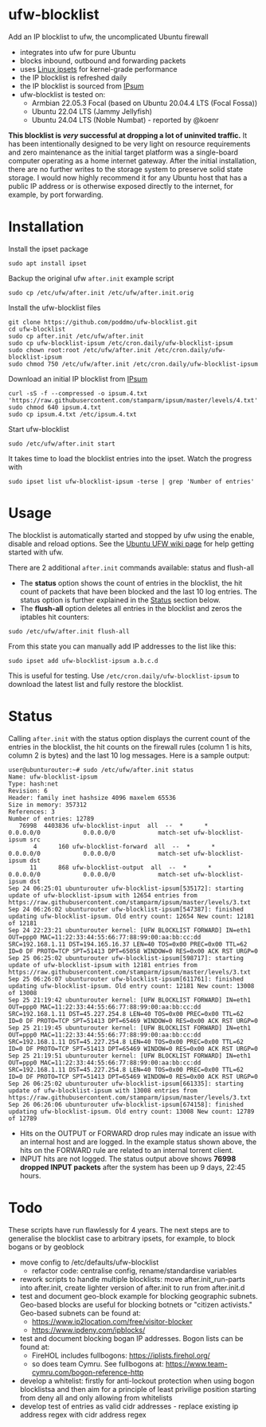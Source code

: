 # ufw-blocklist
Add an IP blocklist to ufw, the uncomplicated Ubuntu firewall
* integrates into ufw for pure Ubuntu
* blocks inbound, outbound and forwarding packets
* uses [Linux ipsets](https://ipset.netfilter.org/) for kernel-grade performance
* the IP blocklist is refreshed daily
* the IP blocklist is sourced from [IPsum](https://github.com/stamparm/ipsum)
* ufw-blocklist is tested on:
  * Armbian 22.05.3 Focal (based on Ubuntu 20.04.4 LTS (Focal Fossa))
  * Ubuntu 22.04 LTS (Jammy Jellyfish)
  * Ubuntu 24.04 LTS (Noble Numbat) - reported by @koenr

**This blocklist is _very_ successful at dropping a lot of uninvited traffic.** It has been intentionally designed to be very light on resource requirements and zero maintenance as the initial target platform was a single-board computer operating as a home internet gateway. After the initial installation, there are no further writes to the storage system to preserve solid state storage. I would now highly recommend it for any Ubuntu host that has a public IP address or is otherwise exposed directly to the internet, for example, by port forwarding.

# Installation
Install the ipset package
```
sudo apt install ipset
```

Backup the original ufw `after.init` example script
```
sudo cp /etc/ufw/after.init /etc/ufw/after.init.orig
```

Install the ufw-blocklist files
```
git clone https://github.com/poddmo/ufw-blocklist.git
cd ufw-blocklist
sudo cp after.init /etc/ufw/after.init
sudo cp ufw-blocklist-ipsum /etc/cron.daily/ufw-blocklist-ipsum
sudo chown root:root /etc/ufw/after.init /etc/cron.daily/ufw-blocklist-ipsum
sudo chmod 750 /etc/ufw/after.init /etc/cron.daily/ufw-blocklist-ipsum
```

Download an initial IP blocklist from [IPsum](https://github.com/stamparm/ipsum)
```
curl -sS -f --compressed -o ipsum.4.txt 'https://raw.githubusercontent.com/stamparm/ipsum/master/levels/4.txt'
sudo chmod 640 ipsum.4.txt
sudo cp ipsum.4.txt /etc/ipsum.4.txt
```
Start ufw-blocklist
```
sudo /etc/ufw/after.init start
```
It takes time to load the blocklist entries into the ipset. Watch the progress with 
```
sudo ipset list ufw-blocklist-ipsum -terse | grep 'Number of entries'
```

# Usage
The blocklist is automatically started and stopped by ufw using the enable, disable and reload options. See the [Ubuntu UFW wiki page](https://help.ubuntu.com/community/UFW) for help getting started with ufw.

There are 2 additional `after.init` commands available: status and flush-all
- The **status** option shows the count of entries in the blocklist, the hit count of packets that have been blocked and the last 10 log entries. The status option is further explained in the [Status](#status) section below.
- The **flush-all** option deletes all entries in the blocklist and zeros the iptables hit counters:
```
sudo /etc/ufw/after.init flush-all
```
From this state you can manually add IP addresses to the list like this:
```
sudo ipset add ufw-blocklist-ipsum a.b.c.d
```
This is useful for testing. Use `/etc/cron.daily/ufw-blocklist-ipsum` to download the latest list and fully restore the blocklist.

# Status
Calling `after.init` with the status option displays the current count of the entries in the blocklist, the hit counts on the firewall rules (column 1 is hits, column 2 is bytes) and the last 10 log messages. Here is a sample output:
```
user@ubunturouter:~# sudo /etc/ufw/after.init status
Name: ufw-blocklist-ipsum
Type: hash:net
Revision: 6
Header: family inet hashsize 4096 maxelem 65536
Size in memory: 357312
References: 3
Number of entries: 12789
   76998  4403836 ufw-blocklist-input  all  --  *      *       0.0.0.0/0            0.0.0.0/0            match-set ufw-blocklist-ipsum src
       4      160 ufw-blocklist-forward  all  --  *      *       0.0.0.0/0            0.0.0.0/0            match-set ufw-blocklist-ipsum dst
      11      868 ufw-blocklist-output  all  --  *      *       0.0.0.0/0            0.0.0.0/0            match-set ufw-blocklist-ipsum dst
Sep 24 06:25:01 ubunturouter ufw-blocklist-ipsum[535172]: starting update of ufw-blocklist-ipsum with 12654 entries from https://raw.githubusercontent.com/stamparm/ipsum/master/levels/3.txt
Sep 24 06:26:02 ubunturouter ufw-blocklist-ipsum[547387]: finished updating ufw-blocklist-ipsum. Old entry count: 12654 New count: 12181 of 12181
Sep 24 22:23:21 ubunturouter kernel: [UFW BLOCKLIST FORWARD] IN=eth1 OUT=ppp0 MAC=11:22:33:44:55:66:77:88:99:00:aa:bb:cc:dd SRC=192.168.1.11 DST=194.165.16.37 LEN=40 TOS=0x00 PREC=0x00 TTL=62 ID=0 DF PROTO=TCP SPT=51413 DPT=65058 WINDOW=0 RES=0x00 ACK RST URGP=0
Sep 25 06:25:02 ubunturouter ufw-blocklist-ipsum[598717]: starting update of ufw-blocklist-ipsum with 12181 entries from https://raw.githubusercontent.com/stamparm/ipsum/master/levels/3.txt
Sep 25 06:26:07 ubunturouter ufw-blocklist-ipsum[611761]: finished updating ufw-blocklist-ipsum. Old entry count: 12181 New count: 13008 of 13008
Sep 25 21:19:42 ubunturouter kernel: [UFW BLOCKLIST FORWARD] IN=eth1 OUT=ppp0 MAC=11:22:33:44:55:66:77:88:99:00:aa:bb:cc:dd SRC=192.168.1.11 DST=45.227.254.8 LEN=40 TOS=0x00 PREC=0x00 TTL=62 ID=0 DF PROTO=TCP SPT=51413 DPT=65469 WINDOW=0 RES=0x00 ACK RST URGP=0
Sep 25 21:19:45 ubunturouter kernel: [UFW BLOCKLIST FORWARD] IN=eth1 OUT=ppp0 MAC=11:22:33:44:55:66:77:88:99:00:aa:bb:cc:dd SRC=192.168.1.11 DST=45.227.254.8 LEN=40 TOS=0x00 PREC=0x00 TTL=62 ID=0 DF PROTO=TCP SPT=51413 DPT=65469 WINDOW=0 RES=0x00 ACK RST URGP=0
Sep 25 21:19:51 ubunturouter kernel: [UFW BLOCKLIST FORWARD] IN=eth1 OUT=ppp0 MAC=11:22:33:44:55:66:77:88:99:00:aa:bb:cc:dd SRC=192.168.1.11 DST=45.227.254.8 LEN=40 TOS=0x00 PREC=0x00 TTL=62 ID=0 DF PROTO=TCP SPT=51413 DPT=65469 WINDOW=0 RES=0x00 ACK RST URGP=0
Sep 26 06:25:02 ubunturouter ufw-blocklist-ipsum[661335]: starting update of ufw-blocklist-ipsum with 13008 entries from https://raw.githubusercontent.com/stamparm/ipsum/master/levels/3.txt
Sep 26 06:26:06 ubunturouter ufw-blocklist-ipsum[674158]: finished updating ufw-blocklist-ipsum. Old entry count: 13008 New count: 12789 of 12789
```
- Hits on the OUTPUT or FORWARD drop rules may indicate an issue with an internal host and are logged. In the example status shown above, the hits on the FORWARD rule are related to an internal torrent client.
- INPUT hits are not logged. The status output above shows **76998 dropped INPUT packets** after the system has been up 9 days, 22:45 hours.

# Todo
These scripts have run flawlessly for 4 years. The next steps are to generalise the blocklist case to arbitrary ipsets, for example, to block bogans or by geoblock
- move config to /etc/defaults/ufw-blocklist
  - refactor code: centralise config, rename/standardise variables
- rework scripts to handle multiple blocklists: move after.init_run-parts into after.init, create lighter version of after.init to run from after.init.d
- test and document geo-block example for blocking geographic subnets. Geo-based blocks are useful for blocking botnets or "citizen activists." Geo-based subnets can be found at:
  - https://www.ip2location.com/free/visitor-blocker
  - https://www.ipdeny.com/ipblocks/
- test and document blocking bogan IP addresses. Bogon lists can be found at:
  - FireHOL includes fullbogons: https://iplists.firehol.org/
  - so does team Cymru. See fullbogons at: https://www.team-cymru.com/bogon-reference-http
- develop a whitelist: firstly for anti-lockout protection when using bogon blocklistsa and then aim for a principle of least privilige position starting from deny all and only allowing from whitelists
- develop test of entries as valid cidr addresses - replace existing ip address regex with cidr address regex

